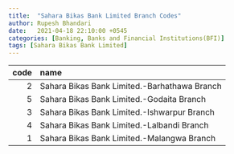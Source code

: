 ```yaml
---
title:  "Sahara Bikas Bank Limited Branch Codes"
author: Rupesh Bhandari
date:   2021-04-18 22:10:00 +0545
categories: [Banking, Banks and Financial Institutions(BFI)]
tags: [Sahara Bikas Bank Limited]
---
```


|   code | name                                         |
|-------:|:---------------------------------------------|
|      2 | Sahara Bikas Bank Limited.-Barhathawa Branch |
|      5 | Sahara Bikas Bank Limited.-Godaita Branch    |
|      3 | Sahara Bikas Bank Limited.-Ishwarpur Branch  |
|      4 | Sahara Bikas Bank Limited.-Lalbandi Branch   |
|      1 | Sahara Bikas Bank Limited.-Malangwa Branch   |